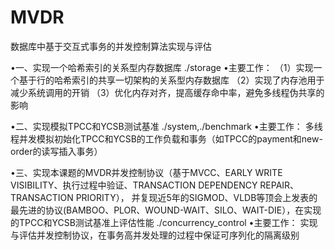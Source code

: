 # MVDR
数据库中基于交互式事务的并发控制算法实现与评估

 •一、实现一个哈希索引的关系型内存数据库 ./storage
  •主要工作： 
     （1）实现一个基于行的哈希索引的共享一切架构的关系型内存数据库 
     （2）实现了内存池用于减少系统调用的开销 
     （3）优化内存对齐，提高缓存命中率，避免多线程伪共享的影响 
     
•二、实现模拟TPCC和YCSB测试基准 ./system,./benchmark
  •主要工作： 
     多线程并发模拟初始化TPCC和YCSB的工作负载和事务（如TPCC的payment和new-order的读写插入事务） 

•三、实现本课题的MVDR并发控制协议（基于MVCC、EARLY WRITE VISIBILITY、执行过程中验证、TRANSACTION DEPENDENCY REPAIR、TRANSACTION PRIORITY），
并复现近5年的SIGMOD、VLDB等顶会上发表的最先进的协议(BAMBOO、PLOR、WOUND-WAIT、SILO、WAIT-DIE），在实现的TPCC和YCSB测试基准上评估性能 ./concurrency_control
  •主要工作： 
     实现与评估并发控制协议，在事务高并发处理的过程中保证可序列化的隔离级别 

